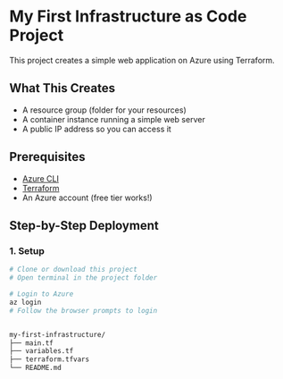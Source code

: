 # My First Infrastructure as Code Project

This project creates a simple web application on Azure using Terraform.

## What This Creates
- A resource group (folder for your resources)
- A container instance running a simple web server
- A public IP address so you can access it

## Prerequisites
- [Azure CLI](https://docs.microsoft.com/en-us/cli/azure/install-azure-cli)
- [Terraform](https://learn.hashicorp.com/tutorials/terraform/install-cli)
- An Azure account (free tier works!)

## Step-by-Step Deployment

### 1. Setup
```bash
# Clone or download this project
# Open terminal in the project folder

# Login to Azure
az login
# Follow the browser prompts to login


my-first-infrastructure/
├── main.tf
├── variables.tf
├── terraform.tfvars
└── README.md